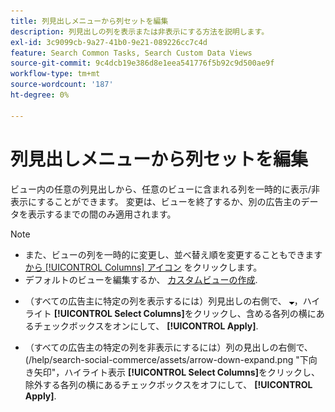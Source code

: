 ```yaml
---
title: 列見出しメニューから列セットを編集
description: 列見出しの列を表示または非表示にする方法を説明します。
exl-id: 3c9099cb-9a27-41b0-9e21-089226cc7c4d
feature: Search Common Tasks, Search Custom Data Views
source-git-commit: 9c4dcb19e386d8e1eea541776f5b92c9d500ae9f
workflow-type: tm+mt
source-wordcount: '187'
ht-degree: 0%

---
```


# 列見出しメニューから列セットを編集

ビュー内の任意の列見出しから、任意のビューに含まれる列を一時的に表示/非表示にすることができます。 変更は、ビューを終了するか、別の広告主のデータを表示するまでの間のみ適用されます。

>[!NOTE]
>
>* また、ビューの列を一時的に変更し、並べ替え順を変更することもできます [から [!UICONTROL Columns] アイコン](/help/search-social-commerce/common-tasks/data-views/ad-hoc-settings/column-set-edit-sort-icon.md) をクリックします。
>* デフォルトのビューを編集するか、 [カスタムビューの作成](/help/search-social-commerce/common-tasks/data-views/custom-default-views-manage.md#create-custom-view).

* （すべての広告主に特定の列を表示するには）列見出しの右側で、 ![下向き矢印](/help/search-social-commerce/assets/arrow-down-expand.png "下向き矢印")，ハイライト **[!UICONTROL Select Columns]**&#x200B;をクリックし、含める各列の横にあるチェックボックスをオンにして、 **[!UICONTROL Apply]**.

* （すべての広告主の特定の列を非表示にするには）列の見出しの右側で、 (/help/search-social-commerce/assets/arrow-down-expand.png &quot;下向き矢印&quot;，ハイライト表示 **[!UICONTROL Select Columns]**&#x200B;をクリックし、除外する各列の横にあるチェックボックスをオフにして、 **[!UICONTROL Apply]**.
